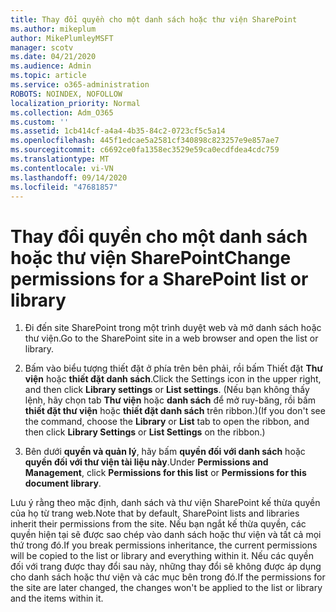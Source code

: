 ```yaml
---
title: Thay đổi quyền cho một danh sách hoặc thư viện SharePoint
ms.author: mikeplum
author: MikePlumleyMSFT
manager: scotv
ms.date: 04/21/2020
ms.audience: Admin
ms.topic: article
ms.service: o365-administration
ROBOTS: NOINDEX, NOFOLLOW
localization_priority: Normal
ms.collection: Adm_O365
ms.custom: ''
ms.assetid: 1cb414cf-a4a4-4b35-84c2-0723cf5c5a14
ms.openlocfilehash: 445f1edcae5a2581cf340898c823257e9e857ae7
ms.sourcegitcommit: c6692ce0fa1358ec3529e59ca0ecdfdea4cdc759
ms.translationtype: MT
ms.contentlocale: vi-VN
ms.lasthandoff: 09/14/2020
ms.locfileid: "47681857"
---
```

# <a name="change-permissions-for-a-sharepoint-list-or-library"></a><span data-ttu-id="91d8d-102">Thay đổi quyền cho một danh sách hoặc thư viện SharePoint</span><span class="sxs-lookup"><span data-stu-id="91d8d-102">Change permissions for a SharePoint list or library</span></span>

1. <span data-ttu-id="91d8d-103">Đi đến site SharePoint trong một trình duyệt web và mở danh sách hoặc thư viện.</span><span class="sxs-lookup"><span data-stu-id="91d8d-103">Go to the SharePoint site in a web browser and open the list or library.</span></span>
    
2. <span data-ttu-id="91d8d-104">Bấm vào biểu tượng thiết đặt ở phía trên bên phải, rồi bấm Thiết đặt **Thư viện** hoặc **thiết đặt danh sách**.</span><span class="sxs-lookup"><span data-stu-id="91d8d-104">Click the Settings icon in the upper right, and then click **Library settings** or **List settings**.</span></span> <span data-ttu-id="91d8d-105">(Nếu bạn không thấy lệnh, hãy chọn tab **Thư viện** hoặc **danh sách** để mở ruy-băng, rồi bấm **thiết đặt thư viện** hoặc **thiết đặt danh sách** trên ribbon.)</span><span class="sxs-lookup"><span data-stu-id="91d8d-105">(If you don't see the command, choose the **Library** or **List** tab to open the ribbon, and then click **Library Settings** or **List Settings** on the ribbon.)</span></span> 
    
3. <span data-ttu-id="91d8d-106">Bên dưới **quyền và quản lý**, hãy bấm **quyền đối với danh sách** hoặc **quyền đối với thư viện tài liệu này**.</span><span class="sxs-lookup"><span data-stu-id="91d8d-106">Under **Permissions and Management**, click **Permissions for this list** or **Permissions for this document library**.</span></span>
    
<span data-ttu-id="91d8d-107">Lưu ý rằng theo mặc định, danh sách và thư viện SharePoint kế thừa quyền của họ từ trang web.</span><span class="sxs-lookup"><span data-stu-id="91d8d-107">Note that by default, SharePoint lists and libraries inherit their permissions from the site.</span></span> <span data-ttu-id="91d8d-108">Nếu bạn ngắt kế thừa quyền, các quyền hiện tại sẽ được sao chép vào danh sách hoặc thư viện và tất cả mọi thứ trong đó.</span><span class="sxs-lookup"><span data-stu-id="91d8d-108">If you break permissions inheritance, the current permissions will be copied to the list or library and everything within it.</span></span> <span data-ttu-id="91d8d-109">Nếu các quyền đối với trang được thay đổi sau này, những thay đổi sẽ không được áp dụng cho danh sách hoặc thư viện và các mục bên trong đó.</span><span class="sxs-lookup"><span data-stu-id="91d8d-109">If the permissions for the site are later changed, the changes won't be applied to the list or library and the items within it.</span></span>
  

